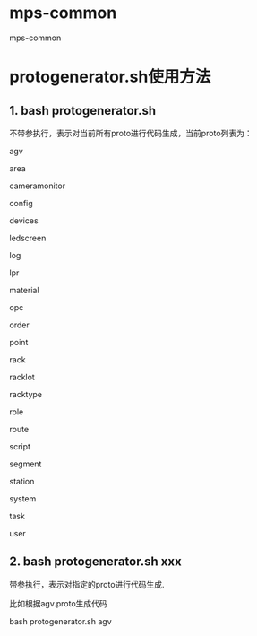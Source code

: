 # mps-common
mps-common

# protogenerator.sh使用方法

## 1. bash protogenerator.sh

不带参执行，表示对当前所有proto进行代码生成，当前proto列表为：

agv

area

cameramonitor

config

devices

ledscreen

log

lpr

material

opc

order

point

rack

racklot

racktype

role

route

script

segment

station

system

task

user

## 2. bash protogenerator.sh xxx

带参执行，表示对指定的proto进行代码生成.

比如根据agv.proto生成代码

bash protogenerator.sh agv
